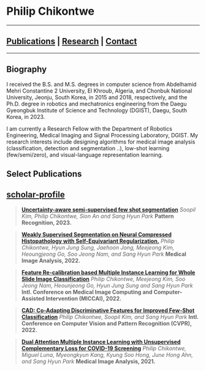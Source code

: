# Philip Chikontwe
---------------------------------------------------------
## [Publications](Pubs.md) | [Research](research.md) | [Contact](CV.md)
---------------------------------------------------------
## Biography 

I received the B.S. and M.S. degrees in computer science from Abdelhamid Mehri Constantine 2 University, El Khroub, Algeria, and Chonbuk National University, Jeonju,
South Korea, in 2015 and 2018, respectively, and the Ph.D. degree in robotics and mechatronics engineering from the Daegu Gyeongbuk Institute of Science and Technology (DGIST), Daegu, South Korea,
in 2023.

I am currently a Research Fellow with the Department of Robotics Engineering, Medical Imaging and Signal Processing Laboratory, DGIST. My research interests include designing algorithms for medical
image analysis (classification, detection and segmentation ..), low-shot learning (few/semi/zero), and visual-language representation learning.

## Select Publications
[scholar-profile](https://scholar.google.com/citations?user=8jHbkMcAAAAJ&hl=en)
----------------------
> **[Uncertainty-aware semi-supervised few shot segmentation](https://www.sciencedirect.com/science/article/pii/S0031320322007713)**
*Soopil Kim, Philip Chikontwe, Sion An and Sang Hyun Park*
**Pattern Recognition, 2023.**

> **[Weakly Supervised Segmentation on Neural Compressed Histopathology with Self-Equivariant Regularization.](https://www.sciencedirect.com/science/article/pii/S1361841522001293)**
*Philip Chikontwe, Hyun Jung Sung, Jaehoon Jong, Meejeong Kim, Heoungjeong Go, Soo Jeong Nam, and Sang Hyun Park*
**Medical Image Analysis, 2022.**

> **[Feature Re-calibration based Multiple Instance Learning for Whole Slide Image Classification](https://link.springer.com/chapter/10.1007/978-3-031-16434-7_41)**
*Philip Chikontwe, Meejeong Kim, Soo Jeong Nam, Heounjeong Go, Hyun Jung Sung and Sang Hyun Park*
**Intl. Conference on Medical Image Computing and Computer-Assisted Intervention (MICCAI), 2022.**

> **[CAD: Co-Adapting Discriminative Features for Improved Few-Shot Classification](https://openaccess.thecvf.com/content/CVPR2022/papers/Chikontwe_CAD_Co-Adapting_Discriminative_Features_for_Improved_Few-Shot_Classification_CVPR_2022_paper.pdf)**
*Philip Chikontwe, Soopil Kim, and Sang Hyun Park*
**Intl. Conference on Computer Vision and Pattern Recognition (CVPR), 2022.**

> **[Dual Attention Multiple Instance Learning with Unsupervised Complementary Loss for COVID-19 Screening](https://www.sciencedirect.com/science/article/pii/S1361841521001511)**
*Philip Chikontwe, Miguel Luna, Myeongkyun Kang, Kyung Soo Hong, June Hong Ahn, and Sang Hyun Park*
**Medical Image Analysis, 2021.**



